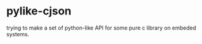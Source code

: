 # pylike-cjson
trying to make a set of python-like API for some pure c library on embeded systems. 
